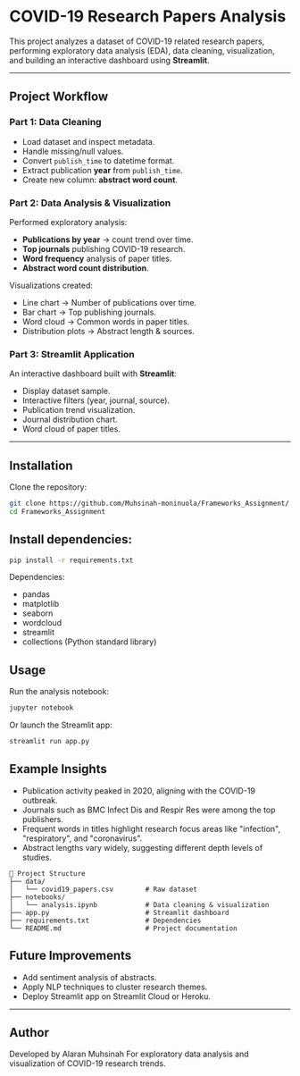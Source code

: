 # COVID-19 Research Papers Analysis

This project analyzes a dataset of COVID-19 related research papers, performing exploratory data analysis (EDA), data cleaning, visualization, and building an interactive dashboard using **Streamlit**.

---

## Project Workflow

### **Part 1: Data Cleaning**
- Load dataset and inspect metadata.
- Handle missing/null values.
- Convert `publish_time` to datetime format.
- Extract publication **year** from `publish_time`.
- Create new column: **abstract word count**.

### **Part 2: Data Analysis & Visualization**
Performed exploratory analysis:
- **Publications by year** → count trend over time.
- **Top journals** publishing COVID-19 research.
- **Word frequency** analysis of paper titles.
- **Abstract word count distribution**.

Visualizations created:
- Line chart → Number of publications over time.
- Bar chart → Top publishing journals.
- Word cloud → Common words in paper titles.
- Distribution plots → Abstract length & sources.

### **Part 3: Streamlit Application**
An interactive dashboard built with **Streamlit**:
- Display dataset sample.
- Interactive filters (year, journal, source).
- Publication trend visualization.
- Journal distribution chart.
- Word cloud of paper titles.

---

## Installation

Clone the repository:
```bash
git clone https://github.com/Muhsinah-moninuola/Frameworks_Assignment/
cd Frameworks_Assignment
```

## Install dependencies:
```bash
pip install -r requirements.txt
```
Dependencies:
- pandas
- matplotlib
- seaborn
- wordcloud
- streamlit
- collections (Python standard library)

## Usage

Run the analysis notebook:

```bash
jupyter notebook
```
Or launch the Streamlit app:
```bash
streamlit run app.py
```

## Example Insights
- Publication activity peaked in 2020, aligning with the COVID-19 outbreak.
- Journals such as BMC Infect Dis and Respir Res were among the top publishers.
- Frequent words in titles highlight research focus areas like "infection", "respiratory", and "coronavirus".
- Abstract lengths vary widely, suggesting different depth levels of studies.
```
📂 Project Structure
├── data/
│   └── covid19_papers.csv        # Raw dataset
├── notebooks/
│   └── analysis.ipynb            # Data cleaning & visualization
├── app.py                        # Streamlit dashboard
├── requirements.txt              # Dependencies
└── README.md                     # Project documentation
```

## Future Improvements
- Add sentiment analysis of abstracts.
- Apply NLP techniques to cluster research themes.
- Deploy Streamlit app on Streamlit Cloud or Heroku.

---
## Author
Developed by Alaran Muhsinah
For exploratory data analysis and visualization of COVID-19 research trends.
